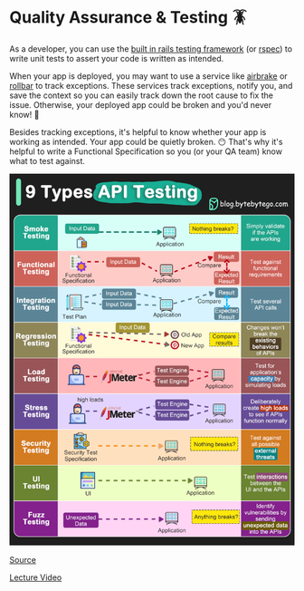 # Quality Assurance & Testing 🪳

As a developer, you can use the [built in rails testing framework](https://guides.rubyonrails.org/testing.html) (or [rspec](https://rspec.info/)) to write unit tests to assert your code is written as intended.

When your app is deployed, you may want to use a service like [airbrake](https://github.com/airbrake/airbrake) or [rollbar](https://github.com/rollbar/rollbar-gem) to track exceptions. These services track exceptions, notify you, and save the context so you can easily track down the root cause to fix the issue. Otherwise, your deployed app could be broken and you'd never know! 🤯 

Besides tracking exceptions, it's helpful to know whether your app is working as intended. Your app could be quietly broken. 😶 That's why it's helpful to write a Functional Specification so you (or your QA team) know what to test against.

![](assets/api-testing.gif)

[Source](https://blog.bytebytego.com/p/ep83-explaining-9-types-of-api-testing)


[Lecture Video](https://youtu.be/aIbkLU8av0A)
